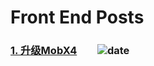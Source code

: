 # Front End Posts

### [1. 升级MobX4](https://github.com/shallinta/front-end-posts/blob/master/posts/1.%20%E5%8D%87%E7%BA%A7MobX4.md)&emsp;&emsp;![date](https://img.shields.io/badge/%E5%8F%91%E5%B8%83%E6%97%A5%E6%9C%9F-2018%E5%B9%B412%E6%9C%8810%E6%97%A5-%2344e2ae.svg)
